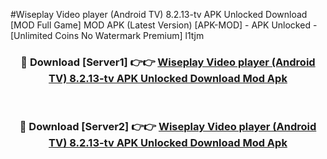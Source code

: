 #Wiseplay Video player (Android TV) 8.2.13-tv APK Unlocked Download [MOD Full Game] MOD APK (Latest Version) [APK-MOD] - APK Unlocked - [Unlimited Coins No Watermark Premium] l1tjm



<div align="center">

<h3>🔴 Download [Server1] 👉👉 <a href="https://momento.my/?title=Wiseplay_Video_player_(Android_TV)_8.2.13-tv_APK_Unlocked_Download">Wiseplay Video player (Android TV) 8.2.13-tv APK Unlocked Download Mod Apk</a></h3><br>

<h3>🔴 Download [Server2] 👉👉 <a href="https://momento.my/?title=Wiseplay_Video_player_(Android_TV)_8.2.13-tv_APK_Unlocked_Download">Wiseplay Video player (Android TV) 8.2.13-tv APK Unlocked Download Mod Apk</a></h3>
</div>
